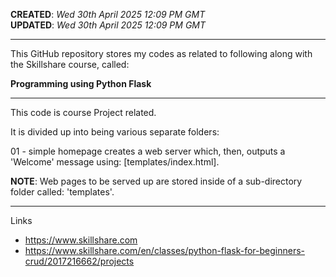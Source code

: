 **CREATED**: *Wed 30th April 2025 12:09 PM GMT*  
**UPDATED**: *Wed 30th April 2025 12:09 PM GMT*  

-----

This GitHub repository stores my codes as related to following along with the Skillshare course, called:  

**Programming using Python Flask**

-----

This code is course Project related.

It is divided up into being various separate folders:

01 - simple homepage creates a web server which, then, outputs a 'Welcome' message using: [templates/index.html]. 

**NOTE**: Web pages to be served up are stored inside of a sub-directory folder called: 'templates'. 

-----

Links

- https://www.skillshare.com  
- https://www.skillshare.com/en/classes/python-flask-for-beginners-crud/2017216662/projects

  
